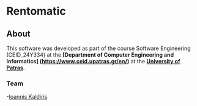 # Rentomatic

## About 

This software was developed as part of the course Software Engineering (CEID_24Y334) at the **[Department of Computer Engineering and Informatics]
(https://www.ceid.upatras.gr/en/)** at the **[University of Patras](https://www.upatras.gr/en/)**.


### Team

-[Ioannis Kaldiris](https://github.com/IoannisKaldiris)

